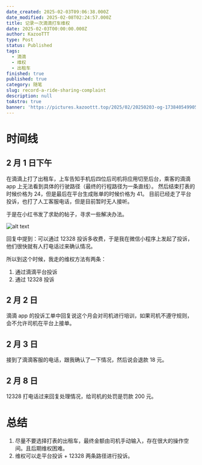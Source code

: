 ```yaml
---
date_created: 2025-02-03T09:06:38.000Z
date_modified: 2025-02-08T02:24:57.000Z
title: 记录一次滴滴打车维权
date: 2025-02-03T00:00:00.000Z
author: KazooTTT
type: Post
status: Published
tags:
  - 滴滴
  - 维权
  - 出租车
finished: true
published: true
category: 随笔
slug: record-a-ride-sharing-complaint
description: null
toAstro: true
banner: 'https://pictures.kazoottt.top/2025/02/20250203-og-1738405499055.png'
---
```


# 时间线

## 2 月 1 日下午

在滴滴上打了出租车，上车告知手机后四位后司机将应用切至后台，乘客的滴滴 app 上无法看到具体的行驶路径（最终的行程路径为一条直线）。 然后结束打表的时候价格为 24，但是最后在平台生成账单的时候价格为 41。 目前已经走了平台投诉，也打了人工客服电话，但是目前暂时无人接听。

于是在小红书发了求助的帖子，寻求一些解决办法。

![alt text](https://pictures.kazoottt.top/2025/02/20250203-CleanShot2025-02-0317.10.56.png)

回复中提到：可以通过 12328 投诉多收费，于是我在微信小程序上发起了投诉，他们很快就有人打电话过来确认情况。

所以到这个时候，我走的维权方法有两条：

1. 通过滴滴平台投诉
2. 通过 12328 投诉

## 2 月 2 日

滴滴 app 的投诉工单中回复说这个月会对司机进行培训，如果司机不遵守规则，会不允许司机在平台上接单。

## 2 月 3 日

接到了滴滴客服的电话，跟我确认了一下情况，然后说会退款 18 元。

## 2 月 8 日

12328 打电话过来回复处理情况，给司机的处罚是罚款 200 元。

# 总结

1. 尽量不要选择打表的出租车，最终金额由司机手动输入，存在很大的操作空间。且后期维权困难。
2. 维权可以走平台投诉 + 12328 两条路径进行投诉。
